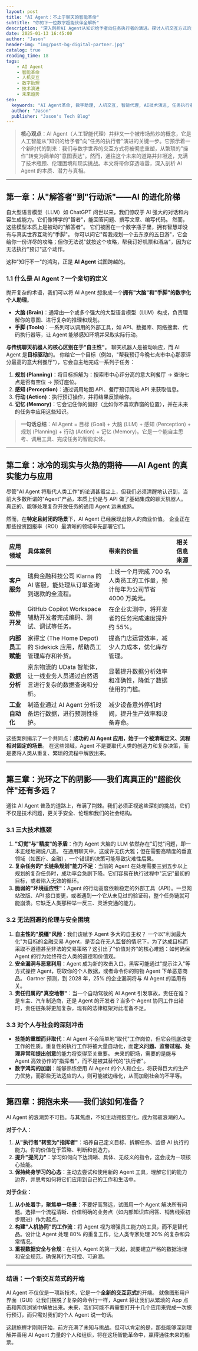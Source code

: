 ```yaml
---
layout: post
title: "AI Agent：不止于聊天的智能革命"
subtitle: "你的下一位数字超能伙伴全解析"
description: "深入剖析AI Agent从知识给予者向任务执行者的演进。探讨人机交互方式的重塑，从繁琐操作到简单意图表达的转变，以及技术瓶颈、伦理困境和现实挑战的全面分析。"
date: 2025-01-13 16:45:00
author: "Jason"
header-img: "img/post-bg-digital-partner.jpg"
catalog: true
reading_time: 18
tags:
    - AI Agent
    - 智能革命
    - 人机交互
    - 数字助理
    - 技术演进
    - 未来趋势
seo:
  keywords: "AI Agent革命, 数字助理, 人机交互, 智能代理, AI技术演进, 任务执行者, 意图表达"
  author: "Jason"
  publisher: "Jason's Tech Blog"
---
```


> **核心观点**：AI Agent（人工智能代理）并非又一个被市场热炒的概念，它是人工智能从"知识的给予者"向"任务的执行者"演进的关键一步。它预示着一个新时代的到来：我们与数字世界的交互方式将被彻底重塑，从繁琐的"操作"转变为简单的"意图表达"。然而，通往这个未来的道路并非坦途，充满了技术瓶颈、伦理困境和现实挑战。本文将带你穿透喧嚣，深入剖析 AI Agent 的本质、潜力与真相。

---

## **第一章：从"解答者"到"行动派"——AI 的进化阶梯**

自大型语言模型（LLM）如 ChatGPT 问世以来，我们惊叹于 AI 强大的对话和内容生成能力。它们像博学的"智者"，能回答问题、撰写文章、编写代码。 然而，这些模型本质上是被动的"解答者"。 它们被困在一个数字瓶子里，拥有智慧却没有与真实世界互动的"手脚"。 你可以问它"帮我规划一个去东京的五日游"，它会给你一份详尽的攻略；但你无法说"就按这个攻略，帮我订好机票和酒店"，因为它无法执行"预订"这个动作。

这种"知行不一"的鸿沟，正是 **AI Agent** 试图跨越的。

### **1.1 什么是 AI Agent？一个亲切的定义**

抛开复杂的术语，我们可以将 AI Agent 想象成一个**拥有"大脑"和"手脚"的数字化个人助理**。

*   **大脑 (Brain)**：通常由一个或多个强大的大型语言模型（LLM）构成，负责理解你的意图、进行复杂的推理和规划。
*   **手脚 (Tools)**：一系列可以调用的外部工具，如 API、数据库、网络搜索、代码执行器等，让 Agent 能够感知环境并采取实际行动。

**与传统聊天机器人的核心区别在于"自主性"**。 聊天机器人是被动响应，而 AI Agent 是**目标驱动**的。 你给它一个目标（例如，"帮我预订今晚七点市中心那家评分最高的意大利餐厅"），它会自主地完成一系列子任务：

1.  **规划 (Planning)**：将目标拆解为：搜索市中心评分高的意大利餐厅 -> 查询七点是否有空位 -> 预订座位。
2.  **感知 (Perception)**：通过调用地图 API、餐厅预订网站 API 来获取信息。
3.  **行动 (Action)**：执行预订操作，并将结果反馈给你。
4.  **记忆 (Memory)**：它会记住你的偏好（比如你不喜欢靠窗的位置），并在未来的任务中应用这些知识。

> **一句话总结**：AI Agent = 目标 (Goal) + 大脑 (LLM) + 感知 (Perception) + 规划 (Planning) + 行动 (Action) + 记忆 (Memory)。它是一个能自主思考、调用工具、完成任务的智能实体。

---

## **第二章：冰冷的现实与火热的期待——AI Agent 的真实能力与应用**

尽管"AI Agent 将取代人类工作"的论调甚嚣尘上，但我们必须清醒地认识到，当前大多数所谓的"Agent"产品，本质上仍是与 API 做了基础集成的聊天机器人。 真正的、能够处理复杂开放任务的通用 Agent 远未成熟。

然而，在**特定且封闭的场景**下，AI Agent 已经展现出惊人的商业价值。 企业正在那些投资回报率（ROI）最清晰的领域率先部署它们。

| **应用领域**     | **具体案例**                                                 | **带来的价值**                                               | **相关信息来源** |
| :--------------- | :----------------------------------------------------------- | :----------------------------------------------------------- | :--------------- |
| **客户服务**     | 瑞典金融科技公司 Klarna 的 AI 客服，能处理从订单查询到退款的全流程。 | 上线一个月完成 700 名人类员工的工作量，预计每年为公司节省 4000 万美元。 |                  |
| **软件开发**     | GitHub Copilot Workspace 辅助开发者完成编码、测试、调试等任务。 | 在企业实测中，将开发者的任务完成速度提升约 55%。             |                  |
| **内部员工赋能** | 家得宝 (The Home Depot) 的 Sidekick 应用，帮助员工管理库存和补货。 | 提高门店运营效率，减少人力成本，优化库存管理。               |                  |
| **数据分析**     | 京东物流的 UData 智能体，让一线业务人员通过自然语言进行复杂的数据查询和分析。 | 显著提升数据分析效率和准确性，降低了数据使用的门槛。         |                  |
| **工业自动化**   | 制造业通过 AI Agent 分析设备运行数据，进行预测性维护。       | 减少设备意外停机时间，提升生产效率和设备寿命。               |                  |

这些案例揭示了一个共同点：**成功的 AI Agent 应用，始于一个被清晰定义、流程相对固定的场景**。 在这些领域，Agent 不是要取代人类的创造力和复杂决策，而是要将人类从重复、繁琐的流程中解放出来。

---

## **第三章：光环之下的阴影——我们离真正的"超能伙伴"还有多远？**

通往 AI Agent 普及的道路上，布满了荆棘。我们必须正视这些深刻的挑战，它们不仅是技术问题，更关乎安全、伦理和我们的社会结构。

### **3.1 三大技术瓶颈**

1.  **"幻觉"与"精度"的矛盾**：作为 Agent 大脑的 LLM 依然存在"幻觉"问题，即一本正经地胡说八道。 在通用聊天中，这或许无伤大雅；但在需要高精度的垂直领域（如医疗、金融），一个错误的决策可能导致灾难性后果。
2.  **复杂任务的"长链条规划"能力不足**：当前的 Agent 在处理需要三到五步以上规划的复杂任务时，成功率会急剧下降。它们容易在执行过程中"忘记"最初的目标，或者陷入无效的循环。
3.  **脆弱的"环境适应性"**：Agent 的行动高度依赖稳定的外部工具（API）。一旦网站改版、API 接口变更，或者遇到一个它从未见过的验证码，整个任务链就可能崩溃。它缺乏人类那种举一反三、灵活变通的能力。

### **3.2 无法回避的伦理与安全困境**

1.  **自主性的"脱缰"风险**：我们该赋予 Agent 多大的自主权？ 一个以"利润最大化"为目标的金融交易 Agent，是否会在无人监督的情况下，为了达成目标而采取不道德甚至非法的交易策略？这引出了"价值对齐"的核心难题：如何确保 Agent 的行为始终符合人类的道德和价值观。
2.  **安全漏洞与恶意利用**：Agent 成为新的攻击入口。黑客可能通过"提示注入"等方式操控 Agent，窃取你的个人数据，或者命令你的购物 Agent 下单恶意商品。 Gartner 预测，到 2028 年，25% 的企业漏洞将与 AI Agent 的滥用有关。
3.  **责任归属的"真空地带"**：当一个自动驾驶的 AI Agent 引发事故，责任在谁？是车主、汽车制造商，还是 Agent 的开发者？当多个 Agent 协同工作出错时，责任链条将更加复杂，现有的法律框架对此准备不足。

### **3.3 对个人与社会的深刻冲击**

*   **技能的重塑而非取代**：AI Agent 不会简单地"取代"工作岗位，但它会彻底改变工作的性质。重复性的执行工作将被大量自动化，而**定义问题、监督过程、处理异常和提出创意**的能力将变得至关重要。 未来的职场，需要的是能与 Agent 高效协作的"指挥者"，而不是被其替代的"执行者"。
*   **数字鸿沟的加剧**：能够熟练使用 AI Agent 的个人和企业，将获得巨大的生产力优势，而那些无法适应的人，则可能被边缘化，从而加剧社会的不平等。

---

## **第四章：拥抱未来——我们该如何准备？**

AI Agent 的浪潮势不可挡。与其焦虑，不如主动拥抱变化，成为驾驭浪潮的人。

**对于个人：**

1.  **从"执行者"转变为"指挥者"**：培养自己定义目标、拆解任务、监督 AI 执行的能力。你的价值在于策略、判断和创造力。
2.  **提升"提问力"**：学习如何向下达清晰、具体、无歧义的指令，这会成为一项核心技能。
3.  **保持终身学习的心态**：主动去尝试和使用新的 Agent 工具，理解它们的能力边界，并思考如何将它们应用到自己的工作和生活中。

**对于企业：**

1.  **从小处着手，聚焦单一场景**：不要好高骛远，试图用一个 Agent 解决所有问题。选择一个流程清晰、价值明确的业务点（如内部知识库问答、销售线索初步跟进）作为起点。
2.  **构建"人机协同"的工作流**：将 Agent 视为增强员工能力的工具，而不是替代品。设计让 Agent 处理 80% 的重复工作，让人类专家处理 20% 的复杂和异常情况。
3.  **重视数据安全与合规**：在引入 Agent 的第一天起，就要建立严格的数据治理和安全规范，确保其行为可控、可追溯。

---

### **结语：一个新交互范式的开端**

AI Agent 不仅仅是一项新技术，它是一个**全新的交互范式**的开端。 就像图形用户界面（GUI）让我们摆脱了复杂的命令行一样，Agent 将让我们从繁琐的 App 点击和网页浏览中解放出来。未来，我们可能不再需要打开十几个应用来完成一次旅行预订，而只需对我们的个人 Agent 说一句话。

这趟旅程才刚刚开始，前方充满了未知与挑战。但可以肯定的是，那些能够深刻理解并善用 AI Agent 力量的个人和组织，将在这场智能革命中，赢得通往未来的船票。

